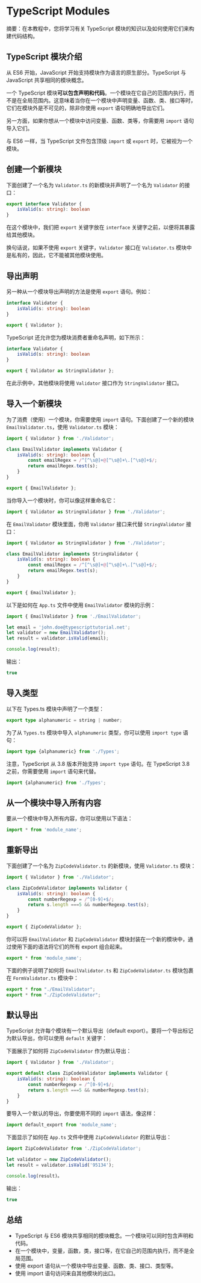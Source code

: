 # TypeScript Modules

摘要：在本教程中，您将学习有关 TypeScript 模块的知识以及如何使用它们来构建代码结构。

## TypeScript 模块介绍

从 ES6 开始，JavaScript 开始支持模块作为语言的原生部分。TypeScript 与 JavaScript 共享相同的模块概念。

一个 TypeScript 模块**可以包含声明和代码**。一个模块在它自己的范围内执行，而不是在全局范围内。这意味着当你在一个模块中声明变量、函数、类、接口等时，它们在模块外是不可见的，除非你使用 `export` 语句明确地导出它们。

另一方面，如果你想从一个模块中访问变量、函数、类等，你需要用 `import` 语句导入它们。

与 ES6 一样，当 TypeScript 文件包含顶级 `import` 或 `export` 时，它被视为一个模块。

## 创建一个新模块

下面创建了一个名为 `Validator.ts` 的新模块并声明了一个名为 `Validator` 的接口：

```ts
export interface Validator {
    isValid(s: string): boolean
}
```

在这个模块中，我们把 `export` 关键字放在 `interface` 关键字之前，以便将其暴露给其他模块。

换句话说，如果不使用 `export` 关键字，`Validator` 接口在 `Validator.ts` 模块中是私有的，因此，它不能被其他模块使用。


## 导出声明

另一种从一个模块导出声明的方法是使用 `export` 语句。例如：

```ts
interface Validator {
    isValid(s: string): boolean
}

export { Validator };

```

TypeScript 还允许您为模块消费者重命名声明，如下所示：

```ts
interface Validator {
    isValid(s: string): boolean
}

export { Validator as StringValidator };

```

在此示例中，其他模块将使用 `Validator` 接口作为 `StringValidator` 接口。

## 导入一个新模块

为了消费（使用）一个模块，你需要使用 `import` 语句。下面创建了一个新的模块 `EmailValidator.ts`，使用 `Validator.ts` 模块：

```ts
import { Validator } from './Validator';

class EmailValidator implements Validator {
    isValid(s: string): boolean {
        const emailRegex = /^[^\s@]+@[^\s@]+\.[^\s@]+$/;
        return emailRegex.test(s);
    }
}

export { EmailValidator };
```

当你导入一个模块时，你可以像这样重命名它：

```ts
import { Validator as StringValidator } from './Validator';
```

在 `EmailValidator` 模块里面，你用 `Validator` 接口来代替 `StringValidator` 接口：


```ts
import { Validator as StringValidator } from './Validator';

class EmailValidator implements StringValidator {
    isValid(s: string): boolean {
        const emailRegex = /^[^\s@]+@[^\s@]+\.[^\s@]+$/;
        return emailRegex.test(s);
    }
}

export { EmailValidator };
```

以下是如何在 `App.ts` 文件中使用 `EmailValidator` 模块的示例：

```ts
import { EmailValidator } from './EmailValidator';

let email = 'john.doe@typescripttutorial.net';
let validator = new EmailValidator();
let result = validator.isValid(email);

console.log(result);
```

输出：

```ts
true
```

## 导入类型

以下在 Types.ts 模块中声明了一个类型：

```ts
export type alphanumeric = string | number;

```

为了从 `Types.ts` 模块中导入 `alphanumeric` 类型，你可以使用 `import type` 语句：

```ts
import type {alphanumeric} from './Types';

```

注意，TypeScript 从 3.8 版本开始支持 `import type` 语句。在 TypeScript 3.8 之前，你需要使用 `import` 语句来代替。

```ts
import {alphanumeric} from './Types';

```

## 从一个模块中导入所有内容

要从一个模块中导入所有内容，你可以使用以下语法：

```ts
import * from 'module_name';

```

## 重新导出

下面创建了一个名为 `ZipCodeValidator.ts` 的新模块，使用 `Validator.ts` 模块：

```ts
import { Validator } from './Validator';

class ZipCodeValidator implements Validator {
    isValid(s: string): boolean {
        const numberRegexp = /^[0-9]+$/;
        return s.length ===5 && numberRegexp.test(s);
    }
}

export { ZipCodeValidator };

```

你可以将 `EmailValidator` 和 `ZipCodeValidator` 模块封装在一个新的模块中，通过使用下面的语法将它们的所有 export 组合起来。

```ts
export * from 'module_name';

```

下面的例子说明了如何将 `EmailValidator.ts` 和 `ZipCodeValidator.ts` 模块包裹在 `FormValidator.ts` 模块中：

```ts
export * from "./EmailValidator";
export * from "./ZipCodeValidator";

```

## 默认导出

TypeScript 允许每个模块有一个默认导出（default export）。要将一个导出标记为默认导出，你可以使用 `default` 关键字：

下面展示了如何将 `ZipCodeValidator` 作为默认导出：

```ts
import { Validator } from './Validator';

export default class ZipCodeValidator implements Validator {
    isValid(s: string): boolean {
        const numberRegexp = /^[0-9]+$/;
        return s.length ===5 && numberRegexp.test(s);
    }
}

```

要导入一个默认的导出，你要使用不同的 `import` 语法，像这样：

```ts
import default_export from 'module_name';

```

下面显示了如何在 `App.ts` 文件中使用 `ZipCodeValidator` 的默认导出：

```ts
import ZipCodeValidator from './ZipCodeValidator';

let validator = new ZipCodeValidator();
let result = validator.isValid('95134');

console.log(result)。

```

输出：

```ts
true

```

## 总结

- TypeScript 与 ES6 模块共享相同的模块概念。一个模块可以同时包含声明和代码。
- 在一个模块中，变量，函数，类，接口等，在它自己的范围内执行，而不是全局范围。
- 使用 export 语句从一个模块中导出变量、函数、类、接口、类型等。
- 使用 import 语句访问来自其他模块的出口。
